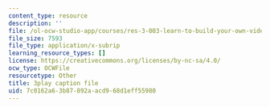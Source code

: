 ```yaml
---
content_type: resource
description: ''
file: /ol-ocw-studio-app/courses/res-3-003-learn-to-build-your-own-videogame-with-the-unity-game-engine-and-microsoft-kinect-january-iap-2017/7c0162a63b87892aacd968d1eff55980_Zqi2n4oZgvk.srt
file_size: 7593
file_type: application/x-subrip
learning_resource_types: []
license: https://creativecommons.org/licenses/by-nc-sa/4.0/
ocw_type: OCWFile
resourcetype: Other
title: 3play caption file
uid: 7c0162a6-3b87-892a-acd9-68d1eff55980
---
```

